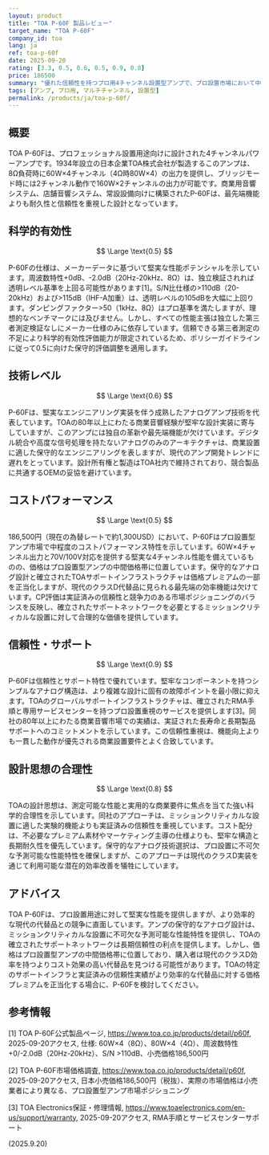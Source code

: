 ```yaml
---
layout: product
title: "TOA P-60F 製品レビュー"
target_name: "TOA P-60F"
company_id: toa
lang: ja
ref: toa-p-60f
date: 2025-09-20
rating: [3.3, 0.5, 0.6, 0.5, 0.9, 0.8]
price: 186500
summary: "優れた信頼性を持つプロ用4チャンネル設置型アンプで、プロ設置市場において中程度のコストパフォーマンスを提供します"
tags: [アンプ, プロ用, マルチチャンネル, 設置型]
permalink: /products/ja/toa-p-60f/
---
```


## 概要

TOA P-60Fは、プロフェッショナル設置用途向けに設計された4チャンネルパワーアンプです。1934年設立の日本企業TOA株式会社が製造するこのアンプは、8Ω負荷時に60W×4チャンネル（4Ω時80W×4）の出力を提供し、ブリッジモード時には2チャンネル動作で160W×2チャンネルの出力が可能です。商業用音響システム、店舗音響システム、常設設備向けに構築されたP-60Fは、最先端機能よりも耐久性と信頼性を重視した設計となっています。

## 科学的有効性

$$ \Large \text{0.5} $$

P-60Fの仕様は、メーカーデータに基づいて堅実な性能ポテンシャルを示しています。周波数特性+0dB、-2.0dB（20Hz-20kHz、8Ω）は、独立検証されれば透明レベル基準を上回る可能性があります[1]。S/N比仕様の>110dB（20-20kHz）および>115dB（IHF-A加重）は、透明レベルの105dBを大幅に上回ります。ダンピングファクター>50（1kHz、8Ω）はプロ基準を満たしますが、理想的なベンチマークには及びません。しかし、すべての性能主張は独立した第三者測定検証なしにメーカー仕様のみに依存しています。信頼できる第三者測定の不足により科学的有効性評価能力が限定されているため、ポリシーガイドラインに従って0.5に向けた保守的評価調整を適用します。

## 技術レベル

$$ \Large \text{0.6} $$

P-60Fは、堅実なエンジニアリング実装を伴う成熟したアナログアンプ技術を代表しています。TOAの80年以上にわたる商業音響経験が堅牢な設計実装に寄与していますが、このアンプには独自の革新や最先端機能が欠けています。デジタル統合や高度な信号処理を持たないアナログのみのアーキテクチャは、商業設置に適した保守的なエンジニアリングを表しますが、現代のアンプ開発トレンドに遅れをとっています。設計所有権と製造はTOA社内で維持されており、競合製品に共通するOEMの妥協を避けています。

## コストパフォーマンス

$$ \Large \text{0.5} $$

186,500円（現在の為替レートで約1,300USD）において、P-60Fはプロ設置型アンプ市場で中程度のコストパフォーマンス特性を示しています。60W×4チャンネル出力と70V/100V対応を提供する堅実な4チャンネル性能を備えているものの、価格はプロ設置型アンプの中間価格帯に位置しています。保守的なアナログ設計と確立されたTOAサポートインフラストラクチャは価格プレミアムの一部を正当化しますが、現代のクラスD代替品に見られる最先端の効率機能は欠けています。CP評価は実証済みの信頼性と競争力のある市場ポジショニングのバランスを反映し、確立されたサポートネットワークを必要とするミッションクリティカルな設置に対して合理的な価値を提供しています。

## 信頼性・サポート

$$ \Large \text{0.9} $$

P-60Fは信頼性とサポート特性で優れています。堅牢なコンポーネントを持つシンプルなアナログ構造は、より複雑な設計に固有の故障ポイントを最小限に抑えます。TOAのグローバルサポートインフラストラクチャは、確立されたRMA手順と専用サービスセンターを持つプロ設置重視のサービスを提供します[3]。同社の80年以上にわたる商業音響市場での実績は、実証された長寿命と長期製品サポートへのコミットメントを示しています。この信頼性重視は、機能向上よりも一貫した動作が優先される商業設置要件とよく合致しています。

## 設計思想の合理性

$$ \Large \text{0.8} $$

TOAの設計思想は、測定可能な性能と実用的な商業要件に焦点を当てた強い科学的合理性を示しています。同社のアプローチは、ミッションクリティカルな設置に適した実験的機能よりも実証済みの信頼性を重視しています。コスト配分は、不必要なプレミアム素材やマーケティング主導の仕様よりも、堅牢な構造と長期耐久性を優先しています。保守的なアナログ技術選択は、プロ設置に不可欠な予測可能な性能特性を確保しますが、このアプローチは現代のクラスD実装を通じて利用可能な潜在的効率改善を犠牲にしています。

## アドバイス

TOA P-60Fは、プロ設置用途に対して堅実な性能を提供しますが、より効率的な現代の代替品との競争に直面しています。アンプの保守的なアナログ設計は、ミッションクリティカルな設置に不可欠な予測可能な性能特性を提供し、TOAの確立されたサポートネットワークは長期信頼性の利点を提供します。しかし、価格はプロ設置型アンプの中間価格帯に位置しており、購入者は現代のクラスD効率を持つよりコスト効果の高い代替品を見つける可能性があります。TOAの特定のサポートインフラと実証済みの信頼性実績がより効率的な代替品に対する価格プレミアムを正当化する場合に、P-60Fを検討してください。

## 参考情報

[1] TOA P-60F公式製品ページ, https://www.toa.co.jp/products/detail/p60f, 2025-09-20アクセス, 仕様: 60W×4（8Ω）、80W×4（4Ω）、周波数特性+0/-2.0dB（20Hz-20kHz）、S/N >110dB、小売価格186,500円

[2] TOA P-60F市場価格調査, https://www.toa.co.jp/products/detail/p60f, 2025-09-20アクセス, 日本小売価格186,500円（税抜）、実際の市場価格は小売業者により異なる、プロ設置型アンプ市場ポジショニング

[3] TOA Electronics保証・修理情報, https://www.toaelectronics.com/en-us/support/warranty, 2025-09-20アクセス, RMA手順とサービスセンターサポート

(2025.9.20)
